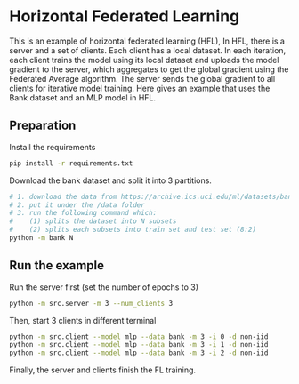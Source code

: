 # Horizontal Federated Learning

This is an example of horizontal federated learning (HFL), In HFL, there is a server and a set of clients. Each client has a local dataset.
In each iteration, each client trains the model using its local dataset and uploads the model gradient to the server, which aggregates to get the global
gradient using the Federated Average algorithm. The server sends the global gradient to all clients for iterative model training.
Here gives an example that uses the Bank dataset and an MLP model in HFL.

## Preparation

Install the requirements 

```bash
pip install -r requirements.txt
```

Download the bank dataset and split it into 3 partitions.

```bash
# 1. download the data from https://archive.ics.uci.edu/ml/datasets/bank+marketing
# 2. put it under the /data folder
# 3. run the following command which:
#    (1) splits the dataset into N subsets
#    (2) splits each subsets into train set and test set (8:2)
python -m bank N
```

## Run the example

Run the server first (set the number of epochs to 3)

```bash
python -m src.server -m 3 --num_clients 3
```

Then, start 3 clients in different terminal

```bash
python -m src.client --model mlp --data bank -m 3 -i 0 -d non-iid
python -m src.client --model mlp --data bank -m 3 -i 1 -d non-iid
python -m src.client --model mlp --data bank -m 3 -i 2 -d non-iid
```

Finally, the server and clients finish the FL training. 